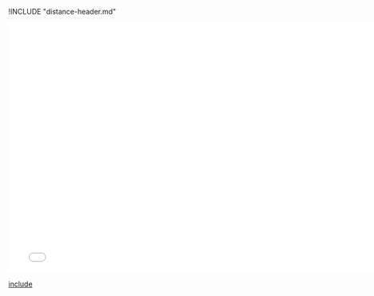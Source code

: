 !INCLUDE "distance-header.md"

<iframe src="../../measurement-distance.html" width="770" height="500" frameBorder="0" seamless="seamless">
</iframe>

[include](../../measurement-distance.html)

